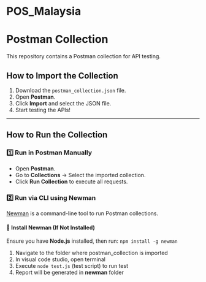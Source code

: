 # POS_Malaysia
# Postman Collection

This repository contains a Postman collection for API testing.

## How to Import the Collection
1. Download the `postman_collection.json` file.
2. Open **Postman**.
3. Click **Import** and select the JSON file.
4. Start testing the APIs!

---

## How to Run the Collection

### **1️⃣ Run in Postman Manually**
- Open **Postman**.
- Go to **Collections** → Select the imported collection.
- Click **Run Collection** to execute all requests.

### **2️⃣ Run via CLI using Newman**
[Newman](https://www.npmjs.com/package/newman) is a command-line tool to run Postman collections.

#### **🔹 Install Newman (If Not Installed)**
Ensure you have **Node.js** installed, then run:
`npm install -g newman`


1. Navigate to the folder where postman_collection is imported
2. In visual code studio, open terminal
3. Execute `node test.js` (test script) to run test
4. Report will be generated in **newman** folder

